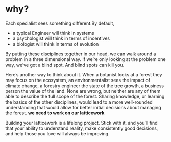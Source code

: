 # why?

Each specialist sees something different.By default,

- a typical Engineer will think in systems
- a psychologist will think in terms of incentives
- a biologist will think in terms of evolution

By putting these disciplines together in our head,
we can walk around a problem in a three dimensional way.
If we’re only looking at the problem one way, we’ve got a blind spot. And blind spots can kill you.

Here’s another way to think about it. When a botanist looks at a forest they may focus on the ecosystem, an environmentalist sees the impact of climate change, a forestry engineer the state of the tree growth, a business person the value of the land. None are wrong, but neither are any of them able to describe the full scope of the forest. Sharing knowledge, or learning the basics of the other disciplines, would lead to a more well-rounded understanding that would allow for better initial decisions about managing the forest. **we need to work on our latticework**

Building your latticework is a lifelong project. Stick with it, and you’ll find that your ability to understand reality, make consistently good decisions, and help those you love will always be improving.
